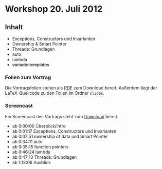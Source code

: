 # Workshop 20. Juli 2012

## Inhalt

 - Exceptions, Constructors und Invarianten
 - Ownership & Smart Pointer
 - Threads: Grundlagen
 - auto
 - lambda
 - ~~variadic templates~~

### Folien zum Vortrag

Die Vortragsfolien stehen als [PDF](https://github.com/kit-cpp-workshop/kit-cpp-workshop.github.com/raw/downloads/workshops/ss12-12/slides.pdf) zum Download bereit. Außerdem liegt der LaTeX-Quellcode zu den Folien im Ordner `slides`.

### Screencast

Ein Screencast des Vortrags steht zum [Download](https://drive.google.com/file/d/0B18AwdjM48imekZ0ZjVPRnBacTQ/edit?usp=sharing) bereit.

 * ab 0:00:00 Überblick/Intro
 * ab 0:01:17 Exceptions, Constructors und Invarianten
 * ab 0:07:51 ownership of data und Smart Pointer
 * ab 0:34:11 auto
 * ab 0:35:15 function pointers
 * ab 0:46:24 lambda
 * ab 0:47:10 Threads: Grundlagen
 * ab 1:13:08 Ausblick
